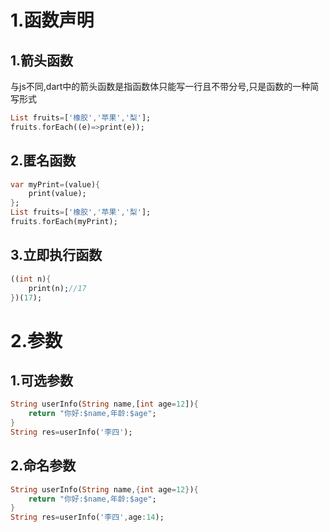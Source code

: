 # 1.函数声明
## 1.箭头函数
与js不同,dart中的箭头函数是指函数体只能写一行且不带分号,只是函数的一种简写形式
```dart
List fruits=['橡胶','苹果','梨'];
fruits.forEach((e)=>print(e));
```
## 2.匿名函数
```dart
var myPrint=(value){
	print(value);
};
List fruits=['橡胶','苹果','梨'];
fruits.forEach(myPrint);
```
## 3.立即执行函数
```dart
((int n){
	print(n);//17
})(17);
```
# 2.参数
## 1.可选参数
```dart
String userInfo(String name,[int age=12]){
	return "你好:$name,年龄:$age";
}
String res=userInfo('李四');
```
## 2.命名参数
```dart
String userInfo(String name,{int age=12}){
	return "你好:$name,年龄:$age";
}
String res=userInfo('李四',age:14);
```